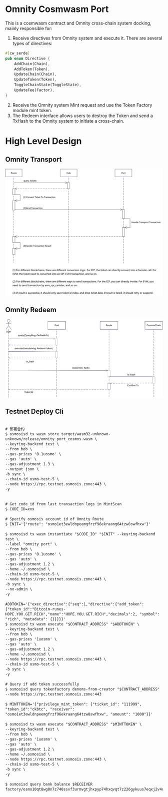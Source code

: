 # Omnity Cosmwasm Port

This is a cosmwasm contract and Omnity cross-chain system docking, mainly responsible for:

1. Receive directives from Omnity system and execute it. There are several types of directives:

```rust
#[cw_serde]
pub enum Directive {
    AddChain(Chain),
    AddToken(Token),
    UpdateChain(Chain),
    UpdateToken(Token),
    ToggleChainState(ToggleState),
    UpdateFee(Factor),
}
```

2. Receive the Omnity system Mint request and use the Token Factory module mint token.
3. The Redeem interface allows users to destroy the Token and send a TxHash to the Omnity system to initiate a cross-chain.

# High Level Design

## Omnity Transport

![alt text](images/transport.png)

## Omnity Redeem

![alt text](images/redeem.png)

## Testnet Deploy Cli
```Shell

# 部署合约
$ osmosisd tx wasm store target/wasm32-unknown-unknown/release/omnity_port_cosmos.wasm \
--keyring-backend test \
--from bob \
--gas-prices '0.1uosmo' \
--gas 'auto' \
--gas-adjustment 1.3 \
--output json \
-b sync \
--chain-id osmo-test-5 \
--node https://rpc.testnet.osmosis.zone:443 \
-y


# Get code_id from last transaction logs in MintScan
$ CODE_ID=xxx

# Specify osmosis account id of Omnity Route
$ INIT='{"route": "osmo1et3ewldnpeemgfrzf96ekraang64tzw8swfhxw"}'

$ osmosisd tx wasm instantiate "$CODE_ID" "$INIT" --keyring-backend test \
--label "omnity port" \
--from bob \
--gas-prices '0.1uosmo' \
--gas 'auto' \
--gas-adjustment 1.2 \
--home ~/.osmosisd \
--chain-id osmo-test-5 \
--node https://rpc.testnet.osmosis.zone:443 \
-b sync \
--no-admin \
-y

ADDTOKEN='{"exec_directive":{"seq":1,"directive":{"add_token":{"token_id":"Bitcoin-runes-HOPE.YOU.GET.RICH","name":"HOPE.YOU.GET.RICH","decimals":2, "symbol": "rich", "metadata": {}}}}}'
$ osmosisd tx wasm execute "$CONTRACT_ADDRESS" "$ADDTOKEN" \
--keyring-backend test \
--from bob \
--gas-prices '1uosmo' \
--gas 'auto' \
--gas-adjustment 1.2 \
--home ~/.osmosisd \
--node https://rpc.testnet.osmosis.zone:443 \
--chain-id osmo-test-5 \
-b sync \
-y

# Query if add token successfully
$ osmosisd query tokenfactory denoms-from-creator "$CONTRACT_ADDRESS" --node https://rpc.testnet.osmosis.zone:443

$ MINTTOKEN='{"privilege_mint_token": {"ticket_id": "111999", "token_id":"ckbtc", "receiver": "osmo1et3ewldnpeemgfrzf96ekraang64tzw8swfhxw", "amount": "1000"}}'

$ osmosisd tx wasm execute "$CONTRACT_ADDRESS" "$MINTTOKEN" \
--keyring-backend test \
--from bob \
--gas-prices '1uosmo' \
--gas 'auto' \
--gas-adjustment 1.2 \
--home ~/.osmosisd \
--node https://rpc.testnet.osmosis.zone:443 \
--chain-id osmo-test-5 \
-b sync \
-y

$ osmosisd query bank balance $RECEIVER factory/osmo10qt8wg0n7z740ssvf3urmvgtjhxpyp74hxqvqt7z226gykuus7eqxj2v4d/HOPE.YOU.GET.RICH


```